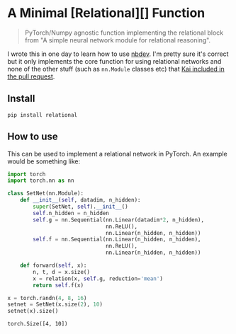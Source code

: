 # A Minimal [Relational][] Function
> PyTorch/Numpy agnostic function implementing the relational block from "A simple neural network module for relational reasoning".


I wrote this in one day to learn how to use [nbdev][]. I'm pretty sure it's correct but it only implements the core function for using relational networks and none of the other stuff (such as `nn.Module` classes etc) that [Kai included in the pull request][kai].

[kai]: https://github.com/pytorch/pytorch/pull/2105
[nbdev]: https://nbdev.fast.ai

## Install

`pip install relational`

## How to use

This can be used to implement a relational network in PyTorch. An example would be something like:

```python
import torch
import torch.nn as nn
```

```python
class SetNet(nn.Module):
    def __init__(self, datadim, n_hidden):
        super(SetNet, self).__init__()
        self.n_hidden = n_hidden
        self.g = nn.Sequential(nn.Linear(datadim*2, n_hidden), 
                               nn.ReLU(),
                               nn.Linear(n_hidden, n_hidden))
        self.f = nn.Sequential(nn.Linear(n_hidden, n_hidden),
                               nn.ReLU(),
                               nn.Linear(n_hidden, n_hidden))

    def forward(self, x):
        n, t, d = x.size()
        x = relation(x, self.g, reduction='mean')
        return self.f(x)
```

```python
x = torch.randn(4, 8, 16)
setnet = SetNet(x.size(2), 10)
setnet(x).size()
```




    torch.Size([4, 10])


